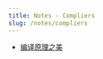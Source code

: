 ```yaml
---
title: Notes - Compliers
slug: /notes/compliers
---
```


- [编译原理之美](/notes/compliers/the-beauty-of-complier)
